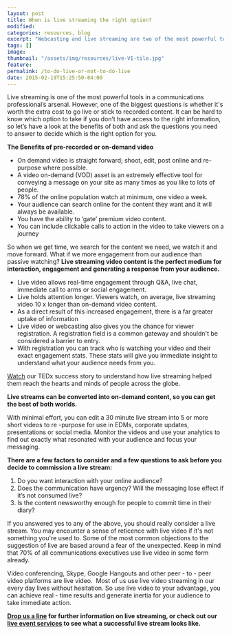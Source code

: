 ```yaml
---
layout: post
title: When is live streaming the right option?
modified:
categories: resources, blog
excerpt: "Webcasting and live streaming are two of the most powerful tools in a communications professional’s arsenal. However one of the biggest questions around video content is whether or not to go live or stick to on-demand."
tags: []
image:
thumbnail: "/assets/img/resources/live-VI-tile.jpg"
feature:
permalink: /to-do-live-or-not-to-do-live
date: 2015-02-19T15:25:50-04:00
---
```


Live streaming is one of the most powerful tools in a communications professional’s arsenal. However, one of the biggest questions is whether it's worth the extra cost to go live or stick to recorded content. It can be hard to know which option to take if you don’t have access to the right information, so let’s have a look at the benefits of both and ask the questions you need to answer to decide which is the right option for you.

<strong>The Benefits of pre-recorded or on-demand video</strong>
<ul>
 	<li>On demand video is straight forward; shoot, edit, post online and re-purpose where possible.</li>
 	<li>A video on-demand (VOD) asset is an extremely effective tool for conveying a message on your site as many times as you like to lots of people.</li>
 	<li>78% of the online population watch at minimum, one video a week.</li>
 	<li>Your audience can search online for the content they want and it will always be available.</li>
 	<li>You have the ability to ‘gate’ premium video content.</li>
 	<li>You can include clickable calls to action in the video to take viewers on a journey</li>
</ul>
So when we get time, we search for the content we need, we watch it and move forward. What if we more engagement from our audience than passive watching? <strong>Live streaming video content is the perfect medium for interaction, engagement and generating a response from your audience. </strong><strong> </strong>
<ul>
 	<li>Live video allows real-time engagement through Q&amp;A, live chat, immediate call to arms or social engagement.</li>
 	<li>Live holds attention longer. Viewers watch, on average, live streaming video 10 x longer than on-demand video content.</li>
 	<li>As a direct result of this increased engagement, there is a far greater uptake of information</li>
 	<li>Live video or webcasting also gives you the chance for viewer registration. A registration field is a common gateway and shouldn't be considered a barrier to entry.</li>
 	<li>With registration you can track who is watching your video and their exact engagement stats. These stats will give you immediate insight to understand what your audience needs from you.</li>
</ul>
<a class="bodyLink" href="http://viostream.com/platform/webcast-production/">Watch</a> our TEDx success story to understand how live streaming helped them reach the hearts and minds of people across the globe.

<strong>Live streams can be converted into on-demand content, so you can get the best of both worlds.</strong>

With minimal effort, you can edit a 30 minute live stream into 5 or more short videos to re -purpose for use in EDMs, corporate updates, presentations or social media. Monitor the videos and use your analytics to find out exactly what resonated with your audience and focus your messaging.

<strong>There are a few factors to consider and a few questions to ask before you decide to commission a live stream:</strong>
<ol>
 	<li>Do you want interaction with your online audience?</li>
 	<li>Does the communication have urgency? Will the messaging lose effect if it’s not consumed live?</li>
 	<li>Is the content newsworthy enough for people to commit time in their diary?</li>
</ol>
If you answered yes to any of the above, you should really consider a live stream. You may encounter a sense of reticence with live video if it's not something you're used to. Some of the most common objections to the suggestion of live are based around a fear of the unexpected. Keep in mind that 70% of all communications executives use live video in some form already.

Video conferencing, Skype, Google Hangouts and other peer - to - peer video platforms are live video.  Most of us use live video streaming in our every day lives without hesitation. So use live video to your advantage, you can achieve real - time results and generate inertia for your audience to take immediate action.

<strong><a href="http://viostream.com/general-enquiry/">Drop us a line</a> for further information on live streaming, or check out our <a href="http://viostream.com/platform/webcast-production/">live event services</a> to see what a successful live stream looks like.</strong>